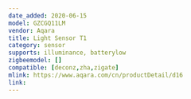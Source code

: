 ```yaml
---
date_added: 2020-06-15
model: GZCGQ11LM
vendor: Aqara
title: Light Sensor T1
category: sensor
supports: illuminance, batterylow
zigbeemodel: []
compatible: [deconz,zha,zigate]
mlink: https://www.aqara.com/cn/productDetail/d16
link: 
---
```


